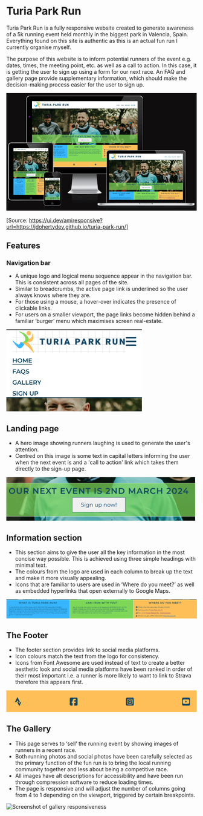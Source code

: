 # Turia Park Run

Turia Park Run is a fully responsive website created to generate awareness of a 5k running event held monthly in the biggest park in Valencia, Spain. Everything found on this site is authentic as this is an actual fun run I currently organise myself.

The purpose of this website is to inform potential runners of the event e.g. dates, times, the meeting point, etc. as well as a call to action. In this case, it is getting the user to sign up using a form for our next race. An FAQ and gallery page provide supplementary information, which should make the decision-making process easier for the user to sign up.

![Screenshot from Am I Responsive](assets/images/readme-images/am-i-responsive-screensplash.png)

[Source: https://ui.dev/amiresponsive?url=https://jdohertydev.github.io/turia-park-run/]

## Features

### Navigation bar

* A unique logo and logical menu sequence appear in the navigation bar. This is consistent across all pages of the site.
* Similar to breadcrumbs, the active page link is underlined so the user always knows where they are.
* For those using a mouse, a hover-over indicates the presence of clickable links.
* For users on a smaller viewport, the page links become hidden behind a familiar ‘burger’ menu which maximises screen real-estate.


![Screenshot of burger menu from Turia Park Run website](assets/images/readme-images/burger-menu.png)

## Landing page 

* A hero image showing runners laughing is used to generate the user's attention. 
* Centred on this image is some text in capital letters informing the user when the next event is and a 'call to action' link which takes them directly to the sign-up page.

![Screenshot of call to action button](assets/images/readme-images/call-to-action-button.jpg)

## Information section

* This section aims to give the user all the key information in the most concise way possible. This is achieved using three simple headings with minimal text.
* The colours from the logo are used in each column to break up the text and make it more visually appealing.
* Icons that are familiar to users are used in ‘Where do you meet?’ as well as embedded hyperlinks that open externally to Google Maps.

![Screenshot of information section](assets/images/readme-images/information-section.jpg)

## The Footer

* The footer section provides link to social media platforms.
* Icon colours match  the text from the logo for consistency.
* Icons from Font Awesome are used instead of text to create a better aesthetic look and social media platforms have been ranked in order of their most important i.e. a runner is more likely to want to link to Strava therefore this appears first.

![Screenshot of footer section](assets/images/readme-images/footer-sm-icons.png)

## The Gallery

* This page serves to ‘sell’ the running event by showing images of runners in a recent race.
* Both running photos and social photos have been carefully selected as the primary function of the fun run is to bring the local running community together and less about being a competitive race.
* All images have alt descriptions for accessibility and have been run through compression software to reduce loading times.
* The page is responsive and will adjust the number of columns going from 4 to 1 depending on the viewport, triggered by certain breakpoints.

![Screenshot of gallery responsiveness](assets/images/readme-images/responsive-gallery-annimated.gif)
